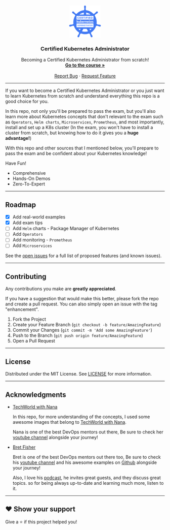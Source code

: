 <!-- PROJECT LOGO -->
<br />
<div align="center">
  <a href="https://github.com/alifiroozi80/CKA">
    <img src="CKA/images/logo.png" alt="Logo" width="100" height="100">
  </a>

  <h3 align="center">Certified Kubernetes Administrator</h3>

  <p align="center">
    Becoming a Certified Kubernetes Administrator from scratch!
    <br />
    <a href="https://github.com/alifiroozi80/CKA/tree/main/CKA"><strong>Go to the course »</strong></a>
    <br />
    <br />
    <a href="https://github.com/alifiroozi80/CKA/issues">Report Bug</a>
    ·
    <a href="https://github.com/alifiroozi80/CKA/issues">Request Feature</a>
  </p>
</div>

---

If you want to become a Certified Kubernetes Administrator or you just want to learn Kubernetes from scratch and understand everything this repo is a good choice for you.

In this repo, not only you'll be prepared to pass the exam, but you'll also learn more about Kubernetes concepts that don't relevant to the exam such as `Operators`, `Helm charts`, `Microservices`, `Prometheus`, and most importantly, install and set up a K8s cluster (In the exam, you won't have to install a cluster from scratch, but knowing how to do it gives you a **huge advantage!**)

With this repo and other sources that I mentioned below, you'll prepare to pass the exam and be confident about your Kubernetes knowledge!

Have Fun!

* Comprehensive
* Hands-On Demos
* Zero-To-Expert

---

<!-- ROADMAP -->
## Roadmap

- [x] Add real-world examples
- [x] Add exam tips
- [ ] Add `Helm` charts - Package Manager of Kubernetes
- [ ] Add `Operators`
- [ ] Add monitoring - `Prometheus`
- [ ] Add `Microservices`

See the [open issues](https://github.com/alifiroozi80/CKA/issues) for a full list of proposed features (and known issues).

---

<!-- CONTRIBUTING -->
## Contributing

Any contributions you make are **greatly appreciated**.

If you have a suggestion that would make this better, please fork the repo and create a pull request. You can also simply open an issue with the tag "enhancement".

1. Fork the Project
2. Create your Feature Branch (`git checkout -b feature/AmazingFeature`)
3. Commit your Changes (`git commit -m 'Add some AmazingFeature'`)
4. Push to the Branch (`git push origin feature/AmazingFeature`)
5. Open a Pull Request

---

<!-- LICENSE -->
## License

Distributed under the MIT License. See [LICENSE](https://github.com/alifiroozi80/CKA/blob/main/LICENSE) for more information.

---

<!-- ACKNOWLEDGMENTS -->
## Acknowledgments

* [TechWorld with Nana](https://www.techworld-with-nana.com)

  In this repo, for more understanding of the concepts, I used some awesome images that belong to [TechWorld with Nana](https://www.techworld-with-nana.com).

  Nana is one of the best DevOps mentors out there, Be sure to check her [youtube channel](https://www.youtube.com/c/TechWorldwithNana) alongside your journey!

* [Bret Fisher](https://www.bretfisher.com)

  Bret is one of the best DevOps mentors out there too, Be sure to check his [youtube channel](https://www.youtube.com/BretFisherDockerandDevOps) and his awesome examples on [Github](https://github.com/BretFisher#my-examples-and-templates-new-stuff-on-top) alongside your journey!

    Also, I love his [podcast](https://www.bretfisher.com/podcast/), he invites great guests, and they discuss great topics. so for being always up-to-date and learning much more, listen to it.

---

## ❤ Show your support

Give a ⭐️ if this project helped you!
